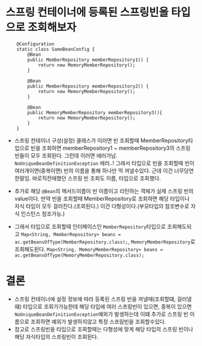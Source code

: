 # 스프링 컨테이너에 등록된 스프링빈을 타입으로 조회해보자

```
    @Configuration
    static class SameBeanConfig {
        @Bean
        public MemberRepository memberRepository1() {
            return new MemoryMemberRepository();
        }

        @Bean
        public MemberRepository memberRepository2() {
            return new MemoryMemberRepository();
        }

        @Bean
        public MemoryMemberRepository memberRepository3(){
            return new MemoryMemberRepository();
        }
    }
```

- 스프링 컨테이너 구성(설정) 클래스가 이러면 빈 조회할때 MemberRepository타입으로 빈을 조회하면 memberRepository1 ~ memberRepository3의 스프링 빈들이 모두 조회된다. 그런데 이러면 에러가남. `NoUniqueBeanDefinitionException` 에러..! 그래서 타입으로 빈을 조회할때 빈이 여러개이면(중복이면) 빈의 이름을 통해 하나만 딱 꺼낼수있다. 근데 이건 너무당연한말임. 바로직전에했던 스프링 빈 조회도 이름, 타입으로 조회했다.

- 추가로 해당 `@Bean`의 메서드이름이 빈 이름이고 리턴하는 객체가 실제 스프링 빈의 value이다. 만약 빈을 조회할때 MemberRepository로 조회하면 해당 타입이나 자식 타입이 모두 걸러진다.(조회된다.) 이건 다형성이다.(부모타입의 참조변수로 자식 인스턴스 참조가능.)

- 그래서 타입으로 조회할때 인터페이스인 `MemberRepository`타입으로 조회해도되고 `Map<String, MemberRepository> beans = ac.getBeansOfType(MemberRepository.class);`, `MemoryMemberRepository`로 조회해도된다.
  `Map<String, MemoryMemberRepository> beans = ac.getBeansOfType(MemoryMemberRepository.class);`

# 결론

- 스프링 컨테이너에 설정 정보에 따라 등록된 스프링 빈을 꺼낼때(조회할떄, 걸러낼떄) 타입으로 조회가가능한데 해당 타입에 여러 스프링빈이 있으면, 중복이 있으면 `NoUniqueBeanDefinitionException`예외가 발생하는데 이떄 추가로 스프링 빈 이름으로 조회하면 예외가 발생하지않고 특정 스프링빈을 조회할수있다.
- 참고로 스프링빈을 타입으로 조회할때는 다형성에 맞게 해당 타입의 스프링 빈이나 해당 자식타입의 스프링빈이 조회된다.
